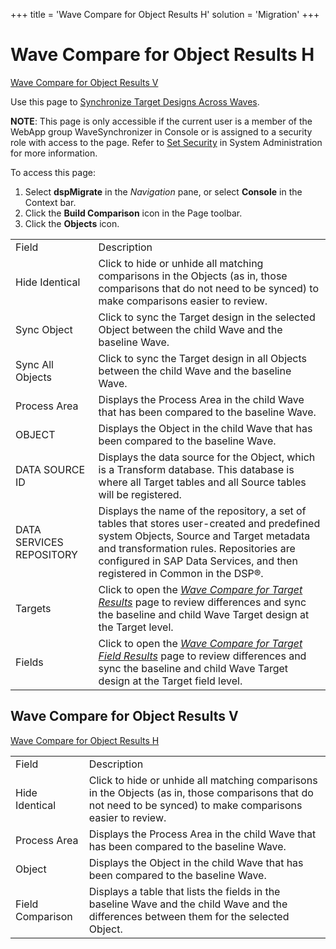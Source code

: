 +++
title = 'Wave Compare for Object Results H'
solution = 'Migration'
+++

# Wave Compare for Object Results H

[Wave Compare for Object Results
V](Wave_Compare_for_Object_Results_H.htm#Wave_Compare_for_Object_Results_V)

<div class="use" data-xmlns="">

Use this page to [Synchronize Target Designs Across
Waves](../Use_Cases/Synchronize_Target_Designs_Across_Waves.htm).

</div>

**NOTE**: This page is only accessible if the current user is a member
of the WebApp group WaveSynchronizer in Console or is assigned to a
security role with access to the page. Refer to [Set
Security](../../../Platform/Sys_Admin/Use_Cases/Setting_security.htm) in
System Administration for more information.

To access this page:

1.  Select
    <span style="font-weight: bold;" data-xmlns="http://www.w3.org/1999/xhtml">dspMigrate</span>
    in the
    <span style="font-style: italic;" data-xmlns="http://www.w3.org/1999/xhtml">Navigation</span>
    pane, or select
    <span style="font-weight: bold;" data-xmlns="http://www.w3.org/1999/xhtml">Console</span>
    in the Context bar.
2.  Click the
    <span style="font-weight: bold;" data-xmlns="http://www.w3.org/1999/xhtml">
    Build Comparison</span> icon in the Page toolbar.
3.  Click the
    <span style="font-weight: bold;" data-xmlns="http://www.w3.org/1999/xhtml">Objects</span>
    icon.

|                          |                                                                                                                                                                                                                                                                |
| ------------------------ | -------------------------------------------------------------------------------------------------------------------------------------------------------------------------------------------------------------------------------------------------------------- |
| Field                    | Description                                                                                                                                                                                                                                                    |
| Hide Identical           | Click to hide or unhide all matching comparisons in the Objects (as in, those comparisons that do not need to be synced) to make comparisons easier to review.                                                                                                 |
| Sync Object              | Click to sync the Target design in the selected Object between the child Wave and the baseline Wave.                                                                                                                                                           |
| Sync All Objects         | Click to sync the Target design in all Objects between the child Wave and the baseline Wave.                                                                                                                                                                   |
| Process Area             | Displays the Process Area in the child Wave that has been compared to the baseline Wave.                                                                                                                                                                       |
| OBJECT                   | Displays the Object in the child Wave that has been compared to the baseline Wave.                                                                                                                                                                             |
| DATA SOURCE ID           | Displays the data source for the Object, which is a Transform database. This database is where all Target tables and all Source tables will be registered.                                                                                                     |
| DATA SERVICES REPOSITORY | Displays the name of the repository, a set of tables that stores user-created and predefined system Objects, Source and Target metadata and transformation rules. Repositories are configured in SAP Data Services, and then registered in Common in the DSP®. |
| Targets                  | Click to open the *[Wave Compare for Target Results](Wave_Compare_for_Target_Results.htm)* page to review differences and sync the baseline and child Wave Target design at the Target level.                                                                  |
| Fields                   | Click to open the *[Wave Compare for Target Field Results](Wave_Compare_for_Target_Field_Results.htm)* page to review differences and sync the baseline and child Wave Target design at the Target field level.                                                |

## <span id="Wave_Compare_for_Object_Results_V"></span>Wave Compare for Object Results V

[Wave Compare for Object Results
H](Wave_Compare_for_Object_Results_H.htm)

|                  |                                                                                                                                                                |
| ---------------- | -------------------------------------------------------------------------------------------------------------------------------------------------------------- |
| Field            | Description                                                                                                                                                    |
| Hide Identical   | Click to hide or unhide all matching comparisons in the Objects (as in, those comparisons that do not need to be synced) to make comparisons easier to review. |
| Process Area     | Displays the Process Area in the child Wave that has been compared to the baseline Wave.                                                                       |
| Object           | Displays the Object in the child Wave that has been compared to the baseline Wave.                                                                             |
| Field Comparison | Displays a table that lists the fields in the baseline Wave and the child Wave and the differences between them for the selected Object.                       |

